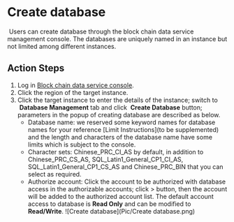 # Create database
 Users can create database through the block chain data service management console. The databases are uniquely named in an instance but not limited among different instances.  

## Action Steps
1. Log in [Block chain data service console](https://bds-console.jdcloud.com/block/list).  
2. Click the region of the target instance. 
3. Click the target instance to enter the details of the instance; switch to  **Database Management** tab and click  **Create Database** button; parameters in the popup of creating database are described as below.
    * Database name: we reserved some keyword names for database names for your reference [Limit Instructions](to be supplemented) and the length and characters of the database name have some limits which is subject to the console.
    * Character sets: Chinese_PRC_CI_AS by default, in addition to Chinese_PRC_CS_AS, SQL_Latin1_General_CP1_CI_AS, SQL_Latin1_General_CP1_CS_AS and Chinese_PRC_BIN that you can select as required.
    * Authorize account: Click the account to be authorized with database access in the authorizable accounts; click > button, then the account will be added to the authorized account list. The default account access to database is **Read Only** and can be modified to **Read/Write**.
![Create database](Pic/Create database.png)

